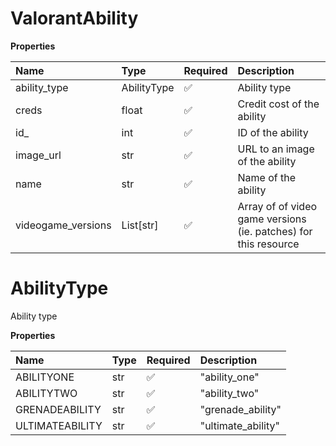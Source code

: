 # ValorantAbility

**Properties**

| Name               | Type        | Required | Description                                                     |
| :----------------- | :---------- | :------- | :-------------------------------------------------------------- |
| ability_type       | AbilityType | ✅       | Ability type                                                    |
| creds              | float       | ✅       | Credit cost of the ability                                      |
| id\_               | int         | ✅       | ID of the ability                                               |
| image_url          | str         | ✅       | URL to an image of the ability                                  |
| name               | str         | ✅       | Name of the ability                                             |
| videogame_versions | List[str]   | ✅       | Array of of video game versions (ie. patches) for this resource |

# AbilityType

Ability type

**Properties**

| Name            | Type | Required | Description        |
| :-------------- | :--- | :------- | :----------------- |
| ABILITYONE      | str  | ✅       | "ability_one"      |
| ABILITYTWO      | str  | ✅       | "ability_two"      |
| GRENADEABILITY  | str  | ✅       | "grenade_ability"  |
| ULTIMATEABILITY | str  | ✅       | "ultimate_ability" |

<!-- This file was generated by liblab | https://liblab.com/ -->
